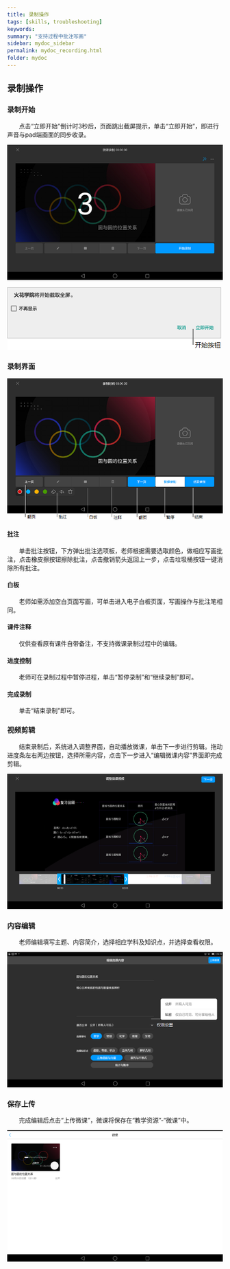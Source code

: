 ```yaml
---
title: 录制操作
tags: [skills, troubleshooting]
keywords:
summary: "支持过程中批注写画"
sidebar: mydoc_sidebar
permalink: mydoc_recording.html
folder: mydoc
---
```


## 录制操作

### 录制开始
&#160; &#160; &#160; &#160;点击“立即开始”倒计时3秒后，页面跳出截屏提示，单击“立即开始”，即进行声音与pad端画面的同步收录。

![avatar](images/0004录制开始1.png)

![avatar](images/0004录制开始2.png)

### 录制界面

![avatar](images/0004录制界面.png)

#### 批注

&#160; &#160; &#160; &#160;单击批注按钮，下方弹出批注选项板，老师根据需要选取颜色，做相应写画批注，点击橡皮擦按钮擦除批注，点击撤销箭头返回上一步，点击垃圾桶按钮一键消除所有批注。

#### 白板

&#160; &#160; &#160; &#160;老师如需添加空白页面写画，可单击进入电子白板页面，写画操作与批注笔相同。

#### 课件注释

&#160; &#160; &#160; &#160;仅供查看原有课件自带备注，不支持微课录制过程中的编辑。

#### 进度控制

&#160; &#160; &#160; &#160;老师可在录制过程中暂停进程，单击“暂停录制”和“继续录制”即可。

#### 完成录制

&#160; &#160; &#160; &#160;单击“结束录制”即可。

### 视频剪辑

&#160; &#160; &#160; &#160;结束录制后，系统进入调整界面，自动播放微课，单击下一步进行剪辑。拖动进度条左右两边按钮，选择所需内容，点击下一步进入“编辑微课内容”界面即完成剪辑。

![avatar](images/0004视频剪辑2.png)

### 内容编辑

&#160; &#160; &#160; &#160;老师编辑填写主题、内容简介，选择相应学科及知识点，并选择查看权限。

![avatar](images/0004内容编辑1.png)

### 保存上传

&#160; &#160; &#160; &#160;完成编辑后点击“上传微课”，微课将保存在“教学资源”-“微课”中。

![avatar](images/0004保存上传1.png) 


